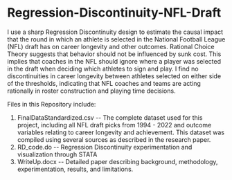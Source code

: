 # Regression-Discontinuity-NFL-Draft

I use a sharp Regression Discontinuity design to estimate the causal impact that the round in which an athlete is selected in the National Football League (NFL) draft has on career longevity and other outcomes. Rational Choice Theory suggests that behavior should not be influenced by sunk cost. This implies that coaches in the NFL should ignore where a player was selected in the draft when deciding which athletes to sign and play.  I find no discontinuities in career longevity between athletes selected on either side of the thresholds, indicating that NFL coaches and teams are acting rationally in roster construction and playing time decisions.

Files in this Repository include: 

1. FinalDataStandardized.csv -- The complete dataset used for this project, including all NFL draft picks from 1994 - 2022 and outcome variables relating to career longevity and achievement. This dataset was compiled using several sources as described in the research paper.
2. RD_code.do -- Regression Discontinuity experimentation and visualization through STATA
3. WriteUp.docx -- Detailed paper describing background, methodology, experimentation, results, and limitations.
